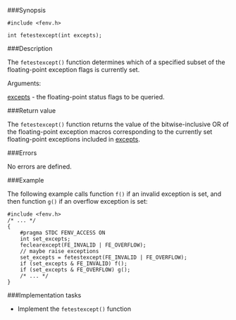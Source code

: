 ###Synopsis

`#include <fenv.h>`

`int fetestexcept(int excepts);`

###Description

The `fetestexcept()` function determines which of a specified subset of the floating-point exception flags is currently set. 

Arguments:

<u>excepts</u> - the floating-point status flags to be queried.

###Return value

The `fetestexcept()` function returns the value of the bitwise-inclusive OR of the floating-point exception macros corresponding to the currently set floating-point exceptions included in <u>excepts</u>.

###Errors

No errors are defined.

###Example

The following example calls function `f()` if an invalid exception is set, and then function `g()` if an overflow exception is set:

    #include <fenv.h>
    /* ... */
    {
        #pragma STDC FENV_ACCESS ON
        int set_excepts;
        feclearexcept(FE_INVALID | FE_OVERFLOW);
        // maybe raise exceptions
        set_excepts = fetestexcept(FE_INVALID | FE_OVERFLOW);
        if (set_excepts & FE_INVALID) f();
        if (set_excepts & FE_OVERFLOW) g();
        /* ... */
    }

###Implementation tasks

* Implement the `fetestexcept()` function
